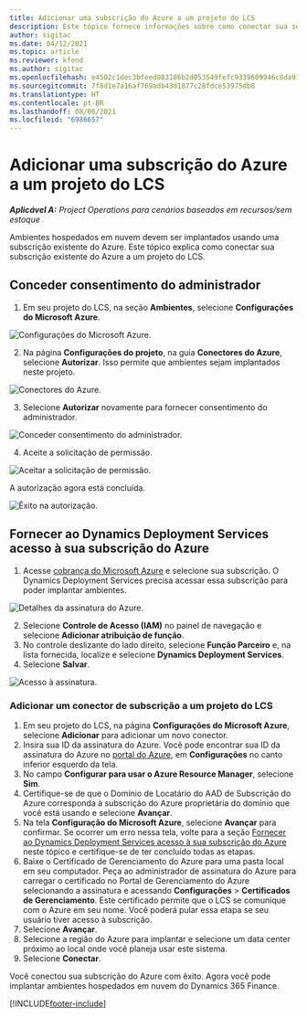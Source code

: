```yaml
---
title: Adicionar uma subscrição do Azure a um projeto do LCS
description: Este tópico fornece informações sobre como conectar sua subscrição do Azure a um projeto do LCS.
author: sigitac
ms.date: 04/12/2021
ms.topic: article
ms.reviewer: kfend
ms.author: sigitac
ms.openlocfilehash: e4502c1dec3bfeed083186b2d053549fefc9339609946c8da919b46e0e56cc79
ms.sourcegitcommit: 7f8d1e7a16af769adb43d1877c28fdce53975db8
ms.translationtype: HT
ms.contentlocale: pt-BR
ms.lasthandoff: 08/06/2021
ms.locfileid: "6986657"
---
```

# <a name="add-an-azure-subscription-to-an-lcs-project"></a>Adicionar uma subscrição do Azure a um projeto do LCS

_**Aplicável A:** Project Operations para cenários baseados em recursos/sem estoque_

Ambientes hospedados em nuvem devem ser implantados usando uma subscrição existente do Azure. Este tópico explica como conectar sua subscrição existente do Azure a um projeto do LCS. 

## <a name="grant-admin-consent"></a>Conceder consentimento do administrador

1. Em seu projeto do LCS, na seção **Ambientes**, selecione **Configurações do Microsoft Azure**.

![Configurações do Microsoft Azure.](./media/1MicrosoftAzureSettings.png)

2. Na página **Configurações do projeto**, na guia **Conectores do Azure**, selecione **Autorizar**. Isso permite que ambientes sejam implantados neste projeto.

![Conectores do Azure.](./media/2AzureConnectors.png)

3. Selecione **Autorizar** novamente para fornecer consentimento do administrador.

![Conceder consentimento do administrador.](./media/3GrantAdminConsent.png)

4. Aceite a solicitação de permissão.

![Aceitar a solicitação de permissão.](./media/4AcceptPermissionRequest.png)

A autorização agora está concluída. 

![Êxito na autorização.](./media/5AuthorizationComplete.png)

## <a name="provide-dynamics-deployment-services-access-to-your-azure-subscription"></a><a name="provide"></a>Fornecer ao Dynamics Deployment Services acesso à sua subscrição do Azure

1. Acesse [cobrança do Microsoft Azure](https://portal.azure.com/#blade/Microsoft\_Azure\_Billing/SubscriptionsBlade) e selecione sua subscrição. O Dynamics Deployment Services precisa acessar essa subscrição para poder implantar ambientes.

![Detalhes da assinatura do Azure.](./media/6AzureSubscription.png)

2. Selecione **Controle de Acesso (IAM)** no painel de navegação e selecione **Adicionar atribuição de função**.
3. No controle deslizante do lado direito, selecione **Função Parceiro** e, na lista fornecida, localize e selecione **Dynamics Deployment Services**. 
4. Selecione **Salvar**.

![Acesso à assinatura.](./media/7SubscriptionAccess.png)

### <a name="add-a-subscription-connector-to-an-lcs-project"></a>Adicionar um conector de subscrição a um projeto do LCS

1. Em seu projeto do LCS, na página **Configurações do Microsoft Azure**, selecione **Adicionar** para adicionar um novo conector.
2. Insira sua ID da assinatura do Azure. Você pode encontrar sua ID da assinatura do Azure no [portal do Azure](https://ms.portal.azure.com/), em **Configurações** no canto inferior esquerdo da tela.
3. No campo **Configurar para usar o Azure Resource Manager**, selecione **Sim**.
4. Certifique-se de que o Domínio de Locatário do AAD de Subscrição do Azure corresponda à subscrição do Azure proprietária do domínio que você está usando e selecione **Avançar**.
5. Na tela **Configuração do Microsoft Azure**, selecione **Avançar** para confirmar. Se ocorrer um erro nessa tela, volte para a seção [Fornecer ao Dynamics Deployment Services acesso à sua subscrição do Azure](#provide) neste tópico e certifique-se de ter concluído todas as etapas.
6. Baixe o Certificado de Gerenciamento do Azure para uma pasta local em seu computador. Peça ao administrador de assinatura do Azure para carregar o certificado no Portal de Gerenciamento do Azure selecionando a assinatura e acessando **Configurações** > **Certificados de Gerenciamento**. Este certificado permite que o LCS se comunique com o Azure em seu nome. Você poderá pular essa etapa se seu usuário tiver acesso à subscrição.
7. Selecione **Avançar**.
8. Selecione a região do Azure para implantar e selecione um data center próximo ao local onde você planeja usar este sistema.
9.  Selecione **Conectar**.

Você conectou sua subscrição do Azure com êxito. Agora você pode implantar ambientes hospedados em nuvem do Dynamics 365 Finance.




[!INCLUDE[footer-include](../includes/footer-banner.md)]
